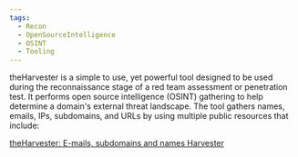 ```yaml
---
tags:
  - Recon
  - OpenSourceIntelligence
  - OSINT
  - Tooling
---
```

theHarvester is a simple to use, yet powerful tool designed to be used during the reconnaissance stage of a red team assessment or penetration test. It performs open source intelligence (OSINT) gathering to help determine a domain's external threat landscape. The tool gathers names, emails, IPs, subdomains, and URLs by using multiple public resources that include:

[theHarvester: E-mails, subdomains and names Harvester](https://github.com/laramies/theHarvester)

